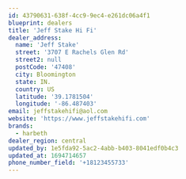 ```yaml
---
id: 43790631-638f-4cc9-9ec4-e261dc06a4f1
blueprint: dealers
title: 'Jeff Stake Hi Fi'
dealer_address:
  name: 'Jeff Stake'
  street: '3707 E Rachels Glen Rd'
  street2: null
  postCode: '47408'
  city: Bloomington
  state: IN.
  country: US
  latitude: '39.1781504'
  longitude: '-86.487403'
email: jeffstakehifi@aol.com
website: 'https://www.jeffstakehifi.com'
brands:
  - harbeth
dealer_region: central
updated_by: 1e5fda92-5ac2-4abb-b403-8041edf0b4c3
updated_at: 1694714657
phone_number_field: '+18123455733'
---
```


